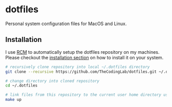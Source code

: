 # dotfiles

Personal system configuration files for MacOS and Linux.

## Installation

I use [RCM](https://github.com/thoughtbot/rcm) to automatically setup the dotfiles repository on my machines. Please
checkout the [installation section](https://github.com/thoughtbot/rcm#installation) on how to install it on your
system.

```sh
# recursively clone repository into local ~/.dotfiles directory
git clone --recursive https://github.com/TheCodingLab/dotfiles.git ~/.dotfiles

# change directory into cloned repository
cd ~/.dotfiles

# link files from this repository to the current user home directory using RCM
make up
```
